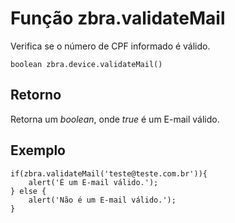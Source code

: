 # Função zbra.validateMail

Verifica se o número de CPF informado é válido.

    boolean zbra.device.validateMail()

## Retorno
Retorna um _boolean_, onde _true_ é um E-mail válido.

## Exemplo

    if(zbra.validateMail('teste@teste.com.br')){
        alert('É um E-mail válido.');
    } else {
        alert('Não é um E-mail válido.');
    }
